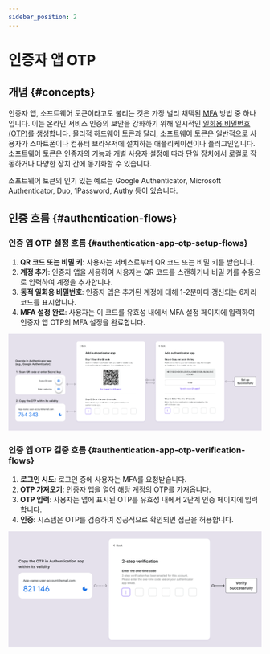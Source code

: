 ```yaml
---
sidebar_position: 2
---
```


# 인증자 앱 OTP

## 개념 {#concepts}

인증자 앱, 소프트웨어 토큰이라고도 불리는 것은 가장 널리 채택된 [MFA](https://auth.wiki/mfa) 방법 중 하나입니다. 이는 온라인 서비스 인증의 보안을 강화하기 위해 일시적인 [일회용 비밀번호 (OTP)](https://auth.wiki/otp)를 생성합니다. 물리적 하드웨어 토큰과 달리, 소프트웨어 토큰은 일반적으로 사용자가 스마트폰이나 컴퓨터 브라우저에 설치하는 애플리케이션이나 플러그인입니다. 소프트웨어 토큰은 인증자의 기능과 개별 사용자 설정에 따라 단일 장치에서 로컬로 작동하거나 다양한 장치 간에 동기화할 수 있습니다.

소프트웨어 토큰의 인기 있는 예로는 Google Authenticator, Microsoft Authenticator, Duo, 1Password, Authy 등이 있습니다.

## 인증 흐름 {#authentication-flows}

### 인증 앱 OTP 설정 흐름 {#authentication-app-otp-setup-flows}

1. **QR 코드 또는 비밀 키**: 사용자는 서비스로부터 QR 코드 또는 비밀 키를 받습니다.
2. **계정 추가**: 인증자 앱을 사용하여 사용자는 QR 코드를 스캔하거나 비밀 키를 수동으로 입력하여 계정을 추가합니다.
3. **동적 일회용 비밀번호**: 인증자 앱은 추가된 계정에 대해 1-2분마다 갱신되는 6자리 코드를 표시합니다.
4. **MFA 설정 완료**: 사용자는 이 코드를 유효성 내에서 MFA 설정 페이지에 입력하여 인증자 앱 OTP의 MFA 설정을 완료합니다.

![OTP 설정 흐름](./assets/otp-set-up-flow.png)

### 인증 앱 OTP 검증 흐름 {#authentication-app-otp-verification-flows}

1. **로그인 시도**: 로그인 중에 사용자는 MFA를 요청받습니다.
2. **OTP 가져오기**: 인증자 앱을 열어 해당 계정의 OTP를 가져옵니다.
3. **OTP 입력**: 사용자는 앱에 표시된 OTP를 유효성 내에서 2단계 인증 페이지에 입력합니다.
4. **인증**: 시스템은 OTP를 검증하여 성공적으로 확인되면 접근을 허용합니다.

![OTP 검증 흐름](./assets/otp-verification-flow.png)
